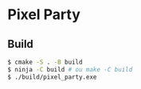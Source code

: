# Pixel Party


## Build
```bash
$ cmake -S . -B build
$ ninja -C build # ou make -C build
$ ./build/pixel_party.exe
```
